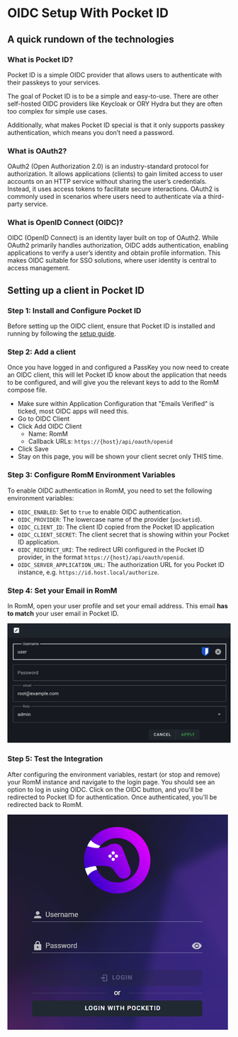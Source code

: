 # OIDC Setup With Pocket ID

## A quick rundown of the technologies

### What is Pocket ID?

Pocket ID is a simple OIDC provider that allows users to authenticate with their passkeys to your services.

The goal of Pocket ID is to be a simple and easy-to-use. There are other self-hosted OIDC providers like Keycloak or ORY Hydra but they are often too complex for simple use cases.

Additionally, what makes Pocket ID special is that it only supports passkey authentication, which means you don’t need a password.

### What is OAuth2?

OAuth2 (Open Authorization 2.0) is an industry-standard protocol for authorization. It allows applications (clients) to gain limited access to user accounts on an HTTP service without sharing the user’s credentials. Instead, it uses access tokens to facilitate secure interactions. OAuth2 is commonly used in scenarios where users need to authenticate via a third-party service.

### What is OpenID Connect (OIDC)?

OIDC (OpenID Connect) is an identity layer built on top of OAuth2. While OAuth2 primarily handles authorization, OIDC adds authentication, enabling applications to verify a user’s identity and obtain profile information. This makes OIDC suitable for SSO solutions, where user identity is central to access management.

## Setting up a client in Pocket ID

### Step 1: Install and Configure Pocket ID

Before setting up the OIDC client, ensure that Pocket ID is installed and running by following the [setup guide](https://github.com/stonith404/pocket-id#setup).

### Step 2: Add a client

Once you have logged in and configured a PassKey you now need to create an OIDC client, this will let Pocket ID know about the application that needs to be configured, and will give you the relevant keys to add to the RomM compose file.

- Make sure within Application Configuration that "Emails Verified" is ticked, most OIDC apps will need this.
- Go to OIDC Client
- Click Add OIDC Client
    - Name: RomM
    - Callback URLs: `https://{host}/api/oauth/openid`
- Click Save
- Stay on this page, you will be shown your client secret only THIS time.

### Step 3: Configure RomM Environment Variables

To enable OIDC authentication in RomM, you need to set the following environment variables:

- `OIDC_ENABLED`: Set to `true` to enable OIDC authentication.
- `OIDC_PROVIDER`: The lowercase name of the provider (`pocketid`).
- `OIDC_CLIENT_ID`: The client ID copied from the Pocket ID application
- `OIDC_CLIENT_SECRET`: The client secret that is showing within your Pocket ID application.
- `OIDC_REDIRECT_URI`: The redirect URI configured in the Pocket ID provider, in the format `https://{host}/api/oauth/openid`.
- `OIDC_SERVER_APPLICATION_URL`: The authorization URL for you Pocket ID instance, e.g. `https://id.host.local/authorize`.

### Step 4: Set your Email in RomM

In RomM, open your user profile and set your email address. This email **has to match** your user email in Pocket ID.

![Set email](../resources/authelia/1-user-profile.png)

### Step 5: Test the Integration

After configuring the environment variables, restart (or stop and remove) your RomM instance and navigate to the login page. You should see an option to log in using OIDC. Click on the OIDC button, and you'll be redirected to Pocket ID for authentication. Once authenticated, you'll be redirected back to RomM.

![Login with OIDC](../resources/pocketid/PocketID-login.png)

